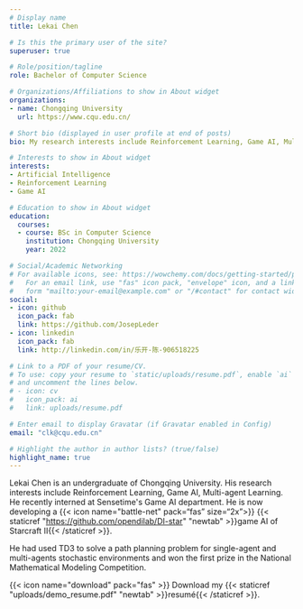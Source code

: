 ```yaml
---
# Display name
title: Lekai Chen

# Is this the primary user of the site?
superuser: true

# Role/position/tagline
role: Bachelor of Computer Science

# Organizations/Affiliations to show in About widget
organizations:
- name: Chongqing University
  url: https://www.cqu.edu.cn/

# Short bio (displayed in user profile at end of posts)
bio: My research interests include Reinforcement Learning, Game AI, Multi-agent Learning. 

# Interests to show in About widget
interests:
- Artificial Intelligence
- Reinforcement Learning
- Game AI

# Education to show in About widget
education:
  courses:
  - course: BSc in Computer Science
    institution: Chongqing University
    year: 2022

# Social/Academic Networking
# For available icons, see: https://wowchemy.com/docs/getting-started/page-builder/#icons
#   For an email link, use "fas" icon pack, "envelope" icon, and a link in the
#   form "mailto:your-email@example.com" or "/#contact" for contact widget.
social:
- icon: github
  icon_pack: fab
  link: https://github.com/JosepLeder
- icon: linkedin
  icon_pack: fab
  link: http://linkedin.com/in/乐开-陈-906518225

# Link to a PDF of your resume/CV.
# To use: copy your resume to `static/uploads/resume.pdf`, enable `ai` icons in `params.toml`, 
# and uncomment the lines below.
# - icon: cv
#   icon_pack: ai
#   link: uploads/resume.pdf

# Enter email to display Gravatar (if Gravatar enabled in Config)
email: "clk@cqu.edu.cn"

# Highlight the author in author lists? (true/false)
highlight_name: true
---
```


Lekai Chen is an undergraduate of Chongqing University. His research interests include Reinforcement Learning, Game AI, Multi-agent Learning. He recently interned at Sensetime's Game AI department. He is now developing a {{< icon name="battle-net" pack=“fas” size=“2x”>}} {{< staticref "https://github.com/opendilab/DI-star" "newtab" >}}game AI of Starcraft II{{< /staticref >}}.

He had used TD3 to solve a path planning problem for single-agent and multi-agents stochastic environments and won the first prize in the National Mathematical Modeling Competition.

{{< icon name="download" pack="fas" >}} Download my {{< staticref "uploads/demo_resume.pdf" "newtab" >}}resumé{{< /staticref >}}.
